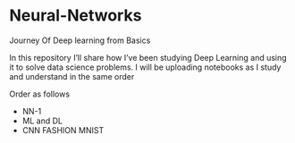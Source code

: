# Neural-Networks
Journey Of Deep learning from Basics

In this repository I’ll share how I’ve been studying Deep Learning and using it to solve data science problems.
I will be uploading notebooks as I study and understand in the same order

Order as follows
 - NN-1
 - ML and DL
 - CNN FASHION MNIST
